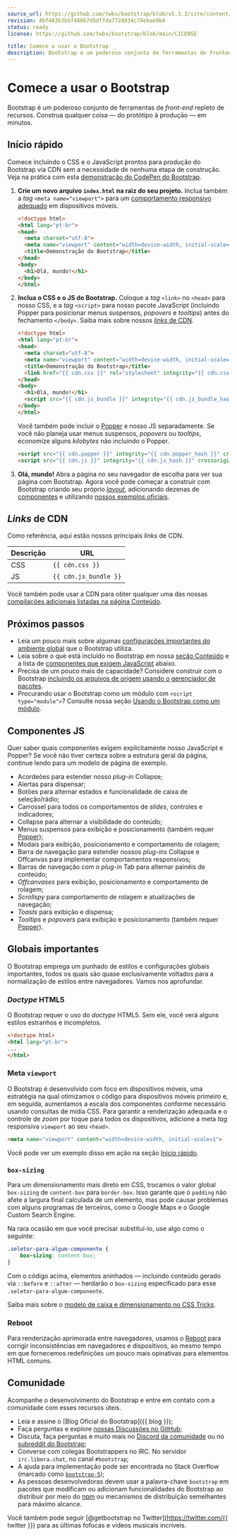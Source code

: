 ```yaml
---
source_url: https://github.com/twbs/bootstrap/blob/v5.3.3/site/content/docs/5.3/getting-started/introduction.md
revision: 4bf483b3b5f486b7d5dffda772d434c74ebae9b4
status: ready
license: https://github.com/twbs/bootstrap/blob/main/LICENSE

title: Comece a usar o Bootstrap
description: Bootstrap é um poderoso conjunto de ferramentas de frontend repleto de recursos. Construa qualquer coisa — do protótipo à produção — em minutos.
---
```


# Comece a usar o Bootstrap

Bootstrap é um poderoso conjunto de ferramentas de _front-end_ repleto de
recursos.
Construa qualquer coisa — do protótipo à produção — em minutos.

## Início rápido

Comece incluindo o CSS e o JavaScript prontos para produção do Bootstrap via CDN
sem a necessidade de nenhuma etapa de construção.
Veja na prática com esta
[demonstração do CodePen do Bootstrap](https://codepen.io/team/bootstrap/pen/qBamdLj).

1. **Crie um novo arquivo `index.html` na raiz do seu projeto.**
   Inclua também a _tag_ `<meta name="viewport">` para um
   [comportamento responsivo adequado](https://developer.mozilla.org/en-US/docs/Web/HTML/Viewport_meta_tag)
   em dispositivos móveis.

    ```html
    <!doctype html>
    <html lang="pt-br">
    <head>
      <meta charset="utf-8">
      <meta name="viewport" content="width=device-width, initial-scale=1">
      <title>Demonstração do Bootstrap</title>
    </head>
    <body>
      <h1>Olá, mundo!</h1>
    </body>
    </html>
    ```

2. **Inclua o CSS e o JS do Bootstrap.** Coloque a _tag_ `<link>` no `<head>`
   para nosso CSS, e a _tag_ `<script>` para nosso pacote JavaScript (incluindo
   Popper para posicionar menus suspensos, _popovers_ e _tooltips_) antes do
   fechamento `</body>`.
   Saiba mais sobre nossos [_links_ de CDN](#links-de-cdn).
    ```html
    <!doctype html>
    <html lang="pt-br">
    <head>
      <meta charset="utf-8">
      <meta name="viewport" content="width=device-width, initial-scale=1">
      <title>Demonstração do Bootstrap</title>
      <link href="{{ cdn.css }}" rel="stylesheet" integrity="{{ cdn.css_hash }}" crossorigin="anonymous">
    </head>
    <body>
      <h1>Olá, mundo!</h1>
      <script src="{{ cdn.js_bundle }}" integrity="{{ cdn.js_bundle_hash }}" crossorigin="anonymous"></script>
    </body>
    </html>
    ```
   Você também pode incluir o [Popper](https://popper.js.org/docs/v2/) e nosso
   JS separadamente.
   Se você não planeja usar menus suspensos, _popovers_ ou _tooltips_, economize
   alguns _kilobytes_ não incluindo o Popper.
    ```html
    <script src="{{ cdn.popper }}" integrity="{{ cdn.popper_hash }}" crossorigin="anonymous"></script>
    <script src="{{ cdn.js }}" integrity="{{ cdn.js_hash }}" crossorigin="anonymous"></script>
    ```

4. **Olá, mundo!** Abra a página no seu navegador de escolha para ver sua página
   com Bootstrap.
   Agora você pode começar a construir com Bootstrap criando seu próprio
   [_layout_](../layout/grid.md), adicionando dezenas de
   [componentes](../components/buttons.md) e utilizando
   [nossos exemplos oficiais](../examples/index.md).

## _Links_ de CDN

Como referência, aqui estão nossos principais _links_ de CDN.

| Descrição | URL                   |
|-----------|-----------------------|
| CSS       | `{{ cdn.css }}`       |
| JS        | `{{ cdn.js_bundle }}` |

Você também pode usar a CDN para obter qualquer uma das nossas
[compilações adicionais listadas na página Conteúdo](../getting-started/contents.md).

## Próximos passos

* Leia um pouco mais sobre algumas
  [configurações importantes do ambiente global](#globais-importantes) que o
  Bootstrap utiliza.
* Leia sobre o que está incluído no Bootstrap em nossa
  [seção Conteúdo](../getting-started/contents.md) e a lista de
  [componentes que exigem JavaScript](#componentes-js) abaixo.
* Precisa de um pouco mais de capacidade? Considere construir com o Bootstrap
  [incluindo os arquivos de origem usando o gerenciador de pacotes](../getting-started/download.md#package-managers).
* Procurando usar o Bootstrap como um módulo com `<script type="module">`?
  Consulte nossa seção [Usando o Bootstrap como um módulo](../getting-started/javascript.md#using-bootstrap-as-a-module).

## Componentes JS

Quer saber quais componentes exigem explicitamente nosso JavaScript e Popper?
Se você não tiver certeza sobre a estrutura geral da página, continue lendo para
um modelo de página de exemplo.

* Acordeões para estender nosso _plug-in_ Collapse;
* Alertas para dispensar;
* Botões para alternar estados e funcionalidade de caixa de seleção/rádio;
* Carrossel para todos os comportamentos de _slides_, controles e indicadores;
* Collapse para alternar a visibilidade do conteúdo;
* Menus suspensos para exibição e posicionamento (também requer
  [Popper](https://popper.js.org/docs/v2/));
* Modais para exibição, posicionamento e comportamento de rolagem;
* Barra de navegação para estender nossos _plug-ins_ Collapse e Offcanvas para
  implementar comportamentos responsivos;
* Barras de navegação com o _plug-in_ Tab para alternar painéis de conteúdo;
* _Offcanvases_ para exibição, posicionamento e comportamento de rolagem;
* _Scrollspy_ para comportamento de rolagem e atualizações de navegação;
* _Toasts_ para exibição e dispensa;
* _Tooltips_ e _popovers_ para exibição e posicionamento (também requer
  [Popper](https://popper.js.org/docs/v2/)).

## Globais importantes

O Bootstrap emprega um punhado de estilos e configurações globais importantes,
todos os quais são quase exclusivamente voltados para a normalização de estilos
entre navegadores.
Vamos nos aprofundar.

### _Doctype_ HTML5

O Bootstrap requer o uso do _doctype_ HTML5.
Sem ele, você verá alguns estilos estranhos e incompletos.

```html
<!doctype html>
<html lang="pt-br">
...
</html>
```

### Meta `viewport`

O Bootstrap é desenvolvido com foco em dispositivos móveis, uma estratégia na
qual otimizamos o código para dispositivos móveis primeiro e, em seguida,
aumentamos a escala dos componentes conforme necessário usando consultas de
mídia CSS.
Para garantir a renderização adequada e o controle de _zoom_ por toque para
todos os dispositivos, adicione a meta _tag_ responsiva `viewport` ao seu
`<head>`.

```html
<meta name="viewport" content="width=device-width, initial-scale=1">
```

Você pode ver um exemplo disso em ação na seção [Início rápido](#inicio-rapido).

### `box-sizing`

Para um dimensionamento mais direto em CSS, trocamos o valor global `box-sizing`
de `content-box` para `border-box`.
Isso garante que o `padding` não afete a largura final calculada de um elemento,
mas pode causar problemas com alguns programas de terceiros, como o Google Maps
e o Google Custom Search Engine.

Na rara ocasião em que você precisar substituí-lo, use algo como o seguinte:

```css
.seletor-para-algum-componente {
    box-sizing: content-box;
}
```

Com o código acima, elementos aninhados — incluindo conteúdo gerado via
`::before` e `::after` — herdarão o `box-sizing` especificado para esse
`.seletor-para-algum-componente`.

Saiba mais sobre o
[modelo de caixa e dimensionamento no CSS Tricks](https://css-tricks.com/box-sizing/).

### Reboot

Para renderização aprimorada entre navegadores, usamos o
[Reboot](../content/reboot.md) para corrigir inconsistências em navegadores e
dispositivos, ao mesmo tempo em que fornecemos redefinições um pouco mais
opinativas para elementos HTML comuns.

## Comunidade

Acompanhe o desenvolvimento do Bootstrap e entre em contato com a comunidade com
esses recursos úteis.

* Leia e assine o [Blog Oficial do Bootstrap]({{ blog }});
* Faça perguntas e explore
  [nossas Discussões no GitHub](https://github.com/twbs/bootstrap/discussions);
* Discuta, faça perguntas e muito mais no
  [Discord da comunidade](https://discord.gg/bZUvakRU3M) ou no
  [subreddit do Bootstrap](https://www.reddit.com/r/bootstrap/);
* Converse com colegas Bootstrappers no IRC.
  No servidor `irc.libera.chat`, no canal `#bootstrap`;
* A ajuda para implementação pode ser encontrada no Stack Overflow (marcado como
  [`bootstrap-5`](https://stackoverflow.com/questions/tagged/bootstrap-5));
* As pessoas desenvolvedoras devem usar a palavra-chave `bootstrap` em pacotes
  que modificam ou adicionam funcionalidades do Bootstrap ao distribuir por meio
  do [npm](https://www.npmjs.com/search?q=keywords:bootstrap) ou mecanismos de
  distribuição semelhantes para máximo alcance.

Você também pode seguir
[@getbootstrap no Twitter](https://twitter.com/{{  twitter }}) para as últimas
fofocas e vídeos musicais incríveis.

